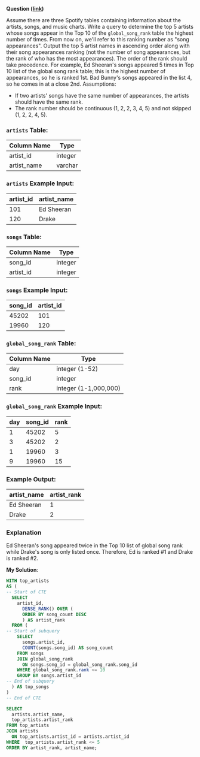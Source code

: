 **Question ([link](https://datalemur.com/questions/top-fans-rank))**

Assume there are three Spotify tables containing information about the artists, songs, and music charts. Write a query to determine the top 5 artists whose songs appear in the Top 10 of the `global_song_rank` table the highest number of times. From now on, we'll refer to this ranking number as "song appearances".
Output the top 5 artist names in ascending order along with their song appearances ranking (not the number of song appearances, but the rank of who has the most appearances). The order of the rank should take precedence.
For example, Ed Sheeran's songs appeared 5 times in Top 10 list of the global song rank table; this is the highest number of appearances, so he is ranked 1st. Bad Bunny's songs appeared in the list 4, so he comes in at a close 2nd.
Assumptions:

* If two artists' songs have the same number of appearances, the artists should have the same rank.
* The rank number should be continuous (1, 2, 2, 3, 4, 5) and not skipped (1, 2, 2, 4, 5).

### `artists` Table:

| **Column Name** | **Type** |
| ----------- | ---- |
| artist\_id | integer |
| artist\_name | varchar |

### `artists` Example Input:

| **artist\_id** | **artist\_name** |
| --------- | ----------- |
| 101 | Ed Sheeran |
| 120 | Drake |

### `songs` Table:

| **Column Name** | **Type** |
| ----------- | ---- |
| song\_id | integer |
| artist\_id | integer |

### `songs` Example Input:

| **song\_id** | **artist\_id** |
| ------- | --------- |
| 45202 | 101 |
| 19960 | 120 |

### `global_song_rank` Table:

| **Column Name** | **Type** |
| ----------- | ---- |
| day | integer (1-52) |
| song\_id | integer |
| rank | integer (1-1,000,000) |

### `global_song_rank` Example Input:

| **day** | **song\_id** | **rank** |
| --- | ------- | ---- |
| 1 | 45202 | 5 |
| 3 | 45202 | 2 |
| 1 | 19960 | 3 |
| 9 | 19960 | 15 |

### Example Output:

| **artist\_name** | **artist\_rank** |
| ----------- | ----------- |
| Ed Sheeran | 1 |
| Drake | 2 |

### Explanation

Ed Sheeran's song appeared twice in the Top 10 list of global song rank while Drake's song is only listed once. Therefore, Ed is ranked #1 and Drake is ranked #2.

**My Solution**:

```sql
WITH top_artists
AS ( 
-- Start of CTE
  SELECT 
    artist_id,
  	  DENSE_RANK() OVER (
      ORDER BY song_count DESC
  	  ) AS artist_rank
  FROM ( 
-- Start of subquery 
    SELECT 
      songs.artist_id,
      COUNT(songs.song_id) AS song_count
    FROM songs
  	JOIN global_song_rank
      ON songs.song_id = global_song_rank.song_id
  	WHERE global_song_rank.rank <= 10
  	GROUP BY songs.artist_id
-- End of subquery
  ) AS top_songs
) 
-- End of CTE

SELECT 
  artists.artist_name,
  top_artists.artist_rank
FROM top_artists
JOIN artists
  ON top_artists.artist_id = artists.artist_id
WHERE  top_artists.artist_rank <= 5
ORDER BY artist_rank, artist_name;
```
